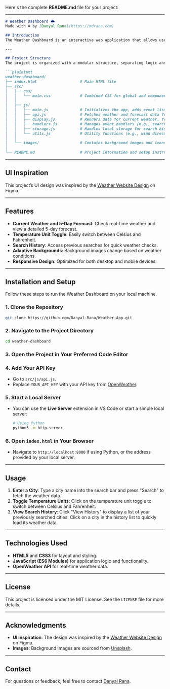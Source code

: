 Here's the complete **README.md** file for your project:

---

```markdown
# Weather Dashboard 🌦️  
Made with ❤️ by [Danyal Rana](https://mdrana.com)

## Introduction
The Weather Dashboard is an interactive web application that allows users to view the current weather and a 5-day forecast for any city. Built using JavaScript, HTML, and CSS, the app fetches real-time data from the OpenWeather API. It features a clean, responsive UI with options to toggle temperature units, view search history, and see weather-specific background images.

---

## Project Structure
The project is organized with a modular structure, separating logic and functionality into individual files for easy maintenance.

```plaintext
weather-dashboard/
├── index.html                   # Main HTML file
├── src/
│   ├── css/
│   │   └── main.css             # Combined CSS for global and component-specific styles
│   │
│   ├── js/
│   │   ├── main.js              # Initializes the app, adds event listeners
│   │   ├── api.js               # Fetches weather and forecast data from the OpenWeather API
│   │   ├── display.js           # Renders data for current weather, forecast, and errors
│   │   ├── handlers.js          # Manages event handlers (e.g., search, unit toggle)
│   │   ├── storage.js           # Handles local storage for search history
│   │   └── utils.js             # Utility functions (e.g., wind direction calculation)
│   │
│   └── images/                  # Contains background images and icons for different weather types
│
└── README.md                    # Project information and setup instructions
```

---

## UI Inspiration
This project’s UI design was inspired by the [Weather Website Design](https://www.figma.com/community/file/1288147890001374433/weather-website) on Figma.

---

## Features
- **Current Weather and 5-Day Forecast**: Check real-time weather and view a detailed 5-day forecast.
- **Temperature Unit Toggle**: Easily switch between Celsius and Fahrenheit.
- **Search History**: Access previous searches for quick weather checks.
- **Adaptive Backgrounds**: Background images change based on weather conditions.
- **Responsive Design**: Optimized for both desktop and mobile devices.

---

## Installation and Setup
Follow these steps to run the Weather Dashboard on your local machine.

### 1. Clone the Repository
   ```bash
   git clone https://github.com/Danyal-Rana/Weather-App.git
   ```

### 2. Navigate to the Project Directory
   ```bash
   cd weather-dashboard
   ```

### 3. Open the Project in Your Preferred Code Editor

### 4. Add Your API Key
   - Go to `src/js/api.js`.
   - Replace `YOUR_API_KEY` with your API key from [OpenWeather](https://openweathermap.org/api).

### 5. Start a Local Server
   - You can use the **Live Server** extension in VS Code or start a simple local server:
     ```bash
     # Using Python
     python3 -m http.server
     ```

### 6. Open `index.html` in Your Browser
   - Navigate to `http://localhost:8000` if using Python, or the address provided by your local server.

---

## Usage
1. **Enter a City**: Type a city name into the search bar and press "Search" to fetch the weather data.
2. **Toggle Temperature Units**: Click on the temperature unit toggle to switch between Celsius and Fahrenheit.
3. **View Search History**: Click "View History" to display a list of your previously searched cities. Click on a city in the history list to quickly load its weather data.

---

## Technologies Used
- **HTML5** and **CSS3** for layout and styling.
- **JavaScript (ES6 Modules)** for application logic and functionality.
- **OpenWeather API** for real-time weather data.

---

## License
This project is licensed under the MIT License. See the `LICENSE` file for more details.

---

## Acknowledgments
- **UI Inspiration**: The design was inspired by the [Weather Website Design](https://www.figma.com/community/file/1288147890001374433/weather-website) on Figma.
- **Images**: Background images are sourced from [Unsplash](https://unsplash.com).

---

## Contact
For questions or feedback, feel free to contact [Danyal Rana](https://mdrana.com).
```
